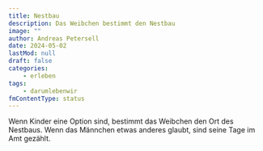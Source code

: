 ```yaml
---
title: Nestbau
description: Das Weibchen bestimmt den Nestbau
image: ""
author: Andreas Petersell
date: 2024-05-02
lastMod: null
draft: false
categories:
    - erleben
tags:
    - darumlebenwir
fmContentType: status
---
```


Wenn Kinder eine Option sind, bestimmt das Weibchen den Ort des Nestbaus. Wenn das Männchen etwas anderes glaubt, sind seine Tage im Amt gezählt.